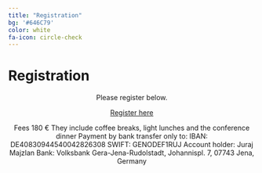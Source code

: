 ```yaml
---
title: "Registration"
bg: '#646C79'
color: white
fa-icon: circle-check
---
```

# Registration

<p align="center">
Please register below.
</p>

<div align="center">
<a href="https://docs.google.com/forms/d/e/1FAIpQLSelUYP4soZoXnQ5nTyGOUSD9vPDzPeWbFvYKkJEw3qdN_33cQ/viewform?usp=pp_url" class="btn vspace btn-success btn-lg mr-1" role="button"><i class="fa fa-arrow-right" aria-hidden="true"></i> Register here</a>
</div>

<p align="center">
Fees 180 €
They include coffee breaks, light lunches and the conference dinner
Payment by bank transfer only to:
IBAN: DE40830944540042826308
SWIFT: GENODEF1RUJ
Account holder: Juraj Majzlan
Bank: Volksbank Gera-Jena-Rudolstadt, Johannispl. 7, 07743 Jena, Germany
</p>

